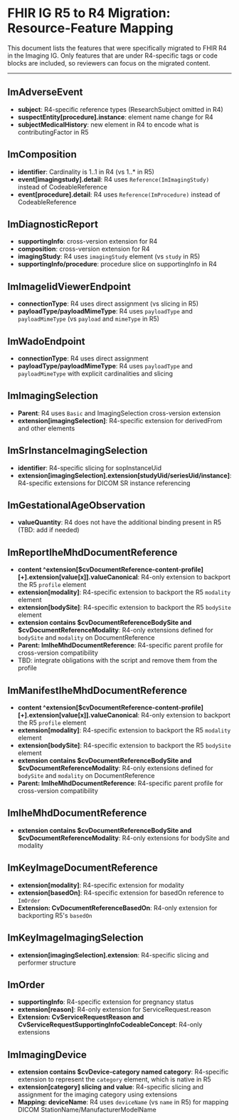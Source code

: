# FHIR IG R5 to R4 Migration: Resource-Feature Mapping

This document lists the features that were specifically migrated to FHIR R4 in the Imaging IG. Only features that are under R4-specific tags or code blocks are included, so reviewers can focus on the migrated content.

---

## ImAdverseEvent
- **subject**: R4-specific reference types (ResearchSubject omitted in R4)
- **suspectEntity[procedure].instance**: element name change for R4
- **subjectMedicalHistory**: new element in R4 to encode what is contributingFactor in R5

## ImComposition
- **identifier**: Cardinality is 1..1 in R4 (vs 1..* in R5)
- **event[imagingstudy].detail**: R4 uses `Reference(ImImagingStudy)` instead of CodeableReference
- **event[procedure].detail**: R4 uses `Reference(ImProcedure)` instead of CodeableReference

## ImDiagnosticReport
- **supportingInfo**: cross-version extension for R4
- **composition**: cross-version extension for R4
- **imagingStudy**: R4 uses `imagingStudy` element (vs `study` in R5)
- **supportingInfo/procedure**: procedure slice on supportingInfo in R4

## ImImageIidViewerEndpoint
- **connectionType**: R4 uses direct assignment (vs slicing in R5)
- **payloadType/payloadMimeType**: R4 uses `payloadType` and `payloadMimeType` (vs `payload` and `mimeType` in R5)

## ImWadoEndpoint
- **connectionType**: R4 uses direct assignment
- **payloadType/payloadMimeType**: R4 uses `payloadType` and `payloadMimeType` with explicit cardinalities and slicing

## ImImagingSelection
- **Parent**: R4 uses `Basic` and ImagingSelection cross-version extension
- **extension[imagingSelection]**: R4-specific extension for derivedFrom and other elements

## ImSrInstanceImagingSelection
- **identifier**: R4-specific slicing for sopInstanceUid
- **extension[imagingSelection].extension[studyUid/seriesUid/instance]**: R4-specific extensions for DICOM SR instance referencing

## ImGestationalAgeObservation
- **valueQuantity**: R4 does not have the additional binding present in R5 (TBD: add if needed)

## ImReportIheMhdDocumentReference
- **content ^extension[$cvDocumentReference-content-profile][+].extension[value[x]].valueCanonical**: R4-only extension to backport the R5 `profile` element
- **extension[modality]**: R4-specific extension to backport the R5 `modality` element
- **extension[bodySite]**: R4-specific extension to backport the R5 `bodySite` element
- **extension contains $cvDocumentReferenceBodySite and $cvDocumentReferenceModality**: R4-only extensions defined for `bodySite` and `modality` on DocumentReference
- **Parent: ImIheMhdDocumentReference**: R4-specific parent profile for cross-version compatibility
- TBD: integrate obligations with the script and remove them from the profile

## ImManifestIheMhdDocumentReference
- **content ^extension[$cvDocumentReference-content-profile][+].extension[value[x]].valueCanonical**: R4-only extension to backport the R5 `profile` element
- **extension[modality]**: R4-specific extension to backport the R5 `modality` element
- **extension[bodySite]**: R4-specific extension to backport the R5 `bodySite` element
- **extension contains $cvDocumentReferenceBodySite and $cvDocumentReferenceModality**: R4-only extensions defined for `bodySite` and `modality` on DocumentReference
- **Parent: ImIheMhdDocumentReference**: R4-specific parent profile for cross-version compatibility

## ImIheMhdDocumentReference
- **extension contains $cvDocumentReferenceBodySite and $cvDocumentReferenceModality**: R4-only extensions for bodySite and modality

## ImKeyImageDocumentReference
- **extension[modality]**: R4-specific extension for modality
- **extension[basedOn]**: R4-specific extension for basedOn reference to `ImOrder`
- **Extension: CvDocumentReferenceBasedOn**: R4-only extension for backporting R5's `basedOn`

## ImKeyImageImagingSelection
- **extension[imagingSelection].extension**: R4-specific slicing and performer structure

## ImOrder
- **supportingInfo**: R4-specific extension for pregnancy status
- **extension[reason]**: R4-only extension for ServiceRequest.reason
- **Extension: CvServiceRequestReason and CvServiceRequestSupportingInfoCodeableConcept**: R4-only extensions

## ImImagingDevice
- **extension contains $cvDevice-category named category**: R4-specific extension to represent the `category` element, which is native in R5
- **extension[category] slicing and value**: R4-specific slicing and assignment for the imaging category using extensions
- **Mapping: deviceName**: R4 uses `deviceName` (vs `name` in R5) for mapping DICOM StationName/ManufacturerModelName